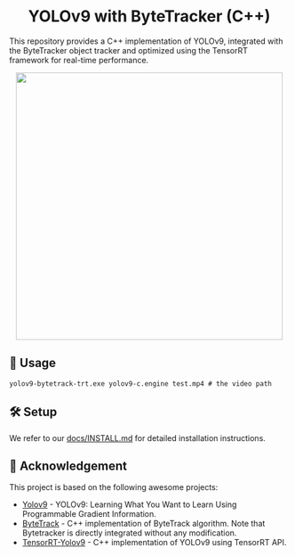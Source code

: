 
<h1 align="center"><span>YOLOv9 with ByteTracker (C++)</span></h1>

This repository provides a C++ implementation of YOLOv9, integrated with the ByteTracker object tracker and optimized using the TensorRT framework for real-time performance.

<p align="center" margin: 0 auto;>
  <img src="assets/highway.gif" width="480px" />
</p>

## 🚀 Usage

``` shell
yolov9-bytetrack-trt.exe yolov9-c.engine test.mp4 # the video path
```

## 🛠️ Setup

We refer to our [docs/INSTALL.md](https://github.com/spacewalk01/tensorrt-yolov9/blob/main/docs/INSTALL.md) for detailed installation instructions.

## 👏 Acknowledgement

This project is based on the following awesome projects:
- [Yolov9](https://github.com/WongKinYiu/yolov9) - YOLOv9: Learning What You Want to Learn Using Programmable Gradient Information.
- [ByteTrack](https://github.com/Vertical-Beach/ByteTrack-cpp) - C++ implementation of ByteTrack algorithm. Note that Bytetracker is directly integrated without any modification.
- [TensorRT-Yolov9](https://github.com/spacewalk01/tensorrt-yolov9) - C++ implementation of YOLOv9 using TensorRT API.

